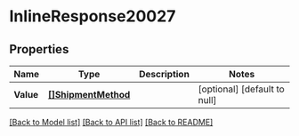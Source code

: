 # InlineResponse20027

## Properties
Name | Type | Description | Notes
------------ | ------------- | ------------- | -------------
**Value** | [**[]ShipmentMethod**](shipmentMethod.md) |  | [optional] [default to null]

[[Back to Model list]](../README.md#documentation-for-models) [[Back to API list]](../README.md#documentation-for-api-endpoints) [[Back to README]](../README.md)

